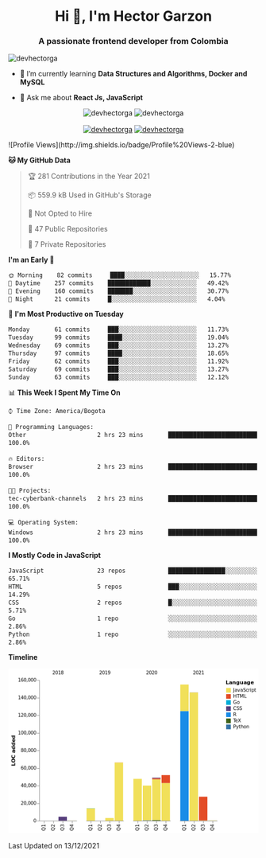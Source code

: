 <h1 align="center">Hi 👋, I'm Hector Garzon</h1>
<h3 align="center">A passionate frontend developer from Colombia</h3>

<p align="left"> <img src="https://komarev.com/ghpvc/?username=devhectorga" alt="devhectorga" /> </p>

- 🌱 I’m currently learning **Data Structures and Algorithms, Docker and MySQL**

- 💬 Ask me about **React Js, JavaScript**

<p align="center"> <img src="https://github-readme-stats.vercel.app/api?username=devhectorga&count_private=true&show_icons=true" alt="devhectorga" /> <img src="https://github-readme-stats.vercel.app/api/top-langs/?username=devhectorga&layout=compact" alt="devhectorga" /></p>

<p align="center">
<a href="https://twitter.com/devhectorga" target="blank"><img align="center" src="https://cdn.jsdelivr.net/npm/simple-icons@3.0.1/icons/twitter.svg" alt="devhectorga" height="20" width="20" /></a>
<a href="https://linkedin.com/in/devhectorga" target="blank"><img align="center" src="https://cdn.jsdelivr.net/npm/simple-icons@3.0.1/icons/linkedin.svg" alt="devhectorga" height="20" width="20" /></a>
</p>
<!--START_SECTION:waka-->
![Profile Views](http://img.shields.io/badge/Profile%20Views-2-blue)

**🐱 My GitHub Data** 

> 🏆 281 Contributions in the Year 2021
 > 
> 📦 559.9 kB Used in GitHub's Storage 
 > 
> 🚫 Not Opted to Hire
 > 
> 📜 47 Public Repositories 
 > 
> 🔑 7 Private Repositories  
 > 
**I'm an Early 🐤** 

```text
🌞 Morning    82 commits     ████░░░░░░░░░░░░░░░░░░░░░   15.77% 
🌆 Daytime    257 commits    ████████████░░░░░░░░░░░░░   49.42% 
🌃 Evening    160 commits    ███████░░░░░░░░░░░░░░░░░░   30.77% 
🌙 Night      21 commits     █░░░░░░░░░░░░░░░░░░░░░░░░   4.04%

```
📅 **I'm Most Productive on Tuesday** 

```text
Monday       61 commits     ███░░░░░░░░░░░░░░░░░░░░░░   11.73% 
Tuesday      99 commits     ████░░░░░░░░░░░░░░░░░░░░░   19.04% 
Wednesday    69 commits     ███░░░░░░░░░░░░░░░░░░░░░░   13.27% 
Thursday     97 commits     ████░░░░░░░░░░░░░░░░░░░░░   18.65% 
Friday       62 commits     ███░░░░░░░░░░░░░░░░░░░░░░   11.92% 
Saturday     69 commits     ███░░░░░░░░░░░░░░░░░░░░░░   13.27% 
Sunday       63 commits     ███░░░░░░░░░░░░░░░░░░░░░░   12.12%

```


📊 **This Week I Spent My Time On** 

```text
⌚︎ Time Zone: America/Bogota

💬 Programming Languages: 
Other                    2 hrs 23 mins       █████████████████████████   100.0%

🔥 Editors: 
Browser                  2 hrs 23 mins       █████████████████████████   100.0%

🐱‍💻 Projects: 
tec-cyberbank-channels   2 hrs 23 mins       █████████████████████████   100.0%

💻 Operating System: 
Windows                  2 hrs 23 mins       █████████████████████████   100.0%

```

**I Mostly Code in JavaScript** 

```text
JavaScript               23 repos            ████████████████░░░░░░░░░   65.71% 
HTML                     5 repos             ███░░░░░░░░░░░░░░░░░░░░░░   14.29% 
CSS                      2 repos             █░░░░░░░░░░░░░░░░░░░░░░░░   5.71% 
Go                       1 repo              ░░░░░░░░░░░░░░░░░░░░░░░░░   2.86% 
Python                   1 repo              ░░░░░░░░░░░░░░░░░░░░░░░░░   2.86%

```


**Timeline**

![Chart not found](https://raw.githubusercontent.com/devHectorGa/devHectorGa/master/charts/bar_graph.png) 


 Last Updated on 13/12/2021
<!--END_SECTION:waka-->
